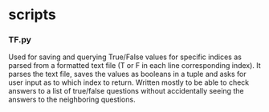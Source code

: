 # scripts
<h3>TF.py</h3>
Used for saving and querying True/False values for specific indices as parsed from a formatted text file (T or F in each line corresponding index).  
It parses the text file, saves the values as booleans in a tuple and asks for user input as to which index to return.  
Written mostly to be able to check answers to a list of true/false questions without accidentally seeing the answers to the neighboring questions.
